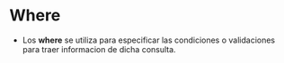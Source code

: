 # Where
- Los **where** se utiliza para especificar las condiciones o validaciones para traer informacion de dicha consulta.